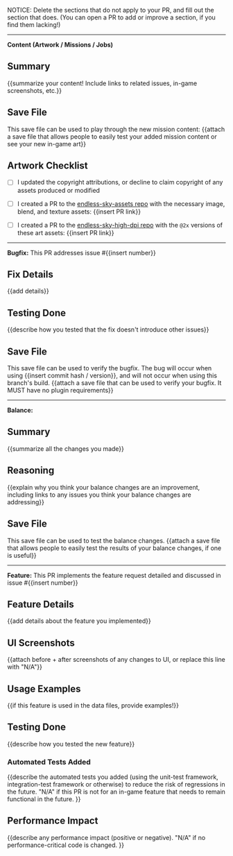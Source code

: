 NOTICE: Delete the sections that do not apply to your PR, and fill out the section that does.
(You can open a PR to add or improve a section, if you find them lacking!)

----------------------
**Content (Artwork / Missions / Jobs)**

## Summary
{{summarize your content! Include links to related issues, in-game screenshots, etc.}}

## Save File
This save file can be used to play through the new mission content:
{{attach a save file that allows people to easily test your added mission content or see your new in-game art}}

## Artwork Checklist
 - [ ] I updated the copyright attributions, or decline to claim copyright of any assets produced or modified
 - [ ] I created a PR to the [endless-sky-assets repo](https://github.com/endless-sky/endless-sky-assets) with the necessary image, blend, and texture assets: {{insert PR link}}
 - [ ] I created a PR to the [endless-sky-high-dpi repo](https://github.com/endless-sky/endless-sky-high-dpi) with the `@2x` versions of these art assets: {{insert PR link}}


-----------------------
**Bugfix:** This PR addresses issue #{{insert number}}

## Fix Details
{{add details}}

## Testing Done
{{describe how you tested that the fix doesn't introduce other issues}}

## Save File
This save file can be used to verify the bugfix. The bug will occur when using {{insert commit hash / version}}, and will not occur when using this branch's build.
{{attach a save file that can be used to verify your bugfix. It MUST have no plugin requirements}}


-----------------------
**Balance:**

## Summary
{{summarize all the changes you made}}

## Reasoning
{{explain why you think your balance changes are an improvement, including links to any issues you think your balance changes are addressing}}

## Save File
This save file can be used to test the balance changes.
{{attach a save file that allows people to easily test the results of your balance changes, if one is useful}}


-----------------------
**Feature:** This PR implements the feature request detailed and discussed in issue #{{insert number}}

## Feature Details
{{add details about the feature you implemented}}

## UI Screenshots
{{attach before + after screenshots of any changes to UI, or replace this line with "N/A"}}

## Usage Examples
{{if this feature is used in the data files, provide examples!}}

## Testing Done
{{describe how you tested the new feature}}

### Automated Tests Added
{{describe the automated tests you added (using the unit-test framework, integration-test framework or otherwise) to reduce the risk of regressions in the future. "N/A" if this PR is not for an in-game feature that needs to remain functional in the future. }}

## Performance Impact
{{describe any performance impact (positive or negative). "N/A" if no performance-critical code is changed. }}
